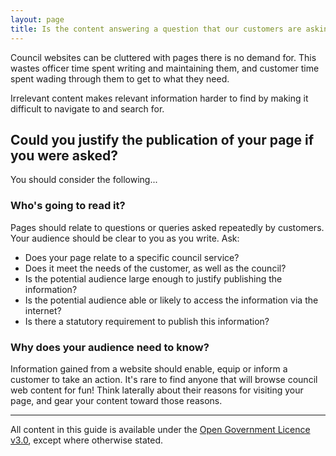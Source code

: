 ```yaml
---
layout: page
title: Is the content answering a question that our customers are asking?
---
```


Council websites can be cluttered with pages there is no demand for. This wastes officer time spent writing and maintaining them, and customer time spent wading through them to get to what they need.

Irrelevant content makes relevant information harder to find by making it difficult to navigate to and search for.

## Could you justify the publication of your page if you were asked?

You should consider the following...

### Who's going to read it?

Pages should relate to questions or queries asked repeatedly by customers. Your audience should be clear to you as you write. Ask:

- Does your page relate to a specific council service?
- Does it meet the needs of the customer, as well as the council?
- Is the potential audience large enough to justify publishing the information?
- Is the potential audience able or likely to access the information via the internet?
- Is there a statutory requirement to publish this information?

### Why does your audience need to know?

Information gained from a website should enable, equip or inform a customer to take an action. It's rare to find anyone that will browse council web content for fun! Think laterally about their reasons for visiting your page, and gear your content toward those reasons.

* * *

All content in this guide is available under the [Open Government Licence v3.0](http://www.nationalarchives.gov.uk/doc/open-government-licence/version/3/ "next"), except where otherwise stated.
